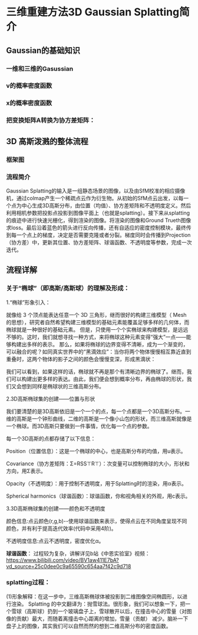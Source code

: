 # 三维重建方法3D Gaussian Splatting简介
## Gaussian的基础知识
### 一维和三维的Gasussian
### v的概率密度函数
### x的概率密度函数
### 把变换矩阵A转换为协方差矩阵：
## 3D 高斯泼溅的整体流程
### 框架图
### 流程简介
Gaussian Splatting的输入是一组静态场景的图像，以及由SfM校准的相应摄像机，通过colmap产生一个稀疏点云作为衍生物。从初始的SfM点云出发，以每一个点为中心生成3D高斯分布，由位置（均值）、协方差矩阵和不透明度定义。然后利用相机参数把投影点投影到图像平面上（也就是splatting）。接下来从splatting的痕迹中进行快速光栅化，得到渲染的图像。将渲染的图像和Ground Trueth图像求loss。最后沿着蓝色的箭头进行反向传播，还有自适应的密度控制模块，最终传到每一个点上的梯度，决定是否需要克隆或者分裂。梯度同时会传播到Projection（协方差）中，更新其位置、协方差矩阵、球谐函数、不透明度等参数，完成一次迭代。
## 流程详解
### 关于“椭球”（即高斯/高斯球）的理解及形成：
1.“椭球”形象引入：

就像给 3 个顶点能表达任意一个 3D 三角形，继而很好的构建三维模型（ Mesh 的思想），研究者自然希望构建三维模型的基础元素能覆盖足够多样的几何体，而椭球就是一种很好的基础元素。
但是，只使用一个个实椭球来构建模型，是远远不够的。这时，我们就想寻找一种方式，来将椭球这种元素变得“强大”一点——能够构建出多样的表示。
那么，如果将椭球的边界变得不清晰，成为一个渐变的，可以融合的呢？如同真实世界中的“黑滴效应”：当你将两个物体慢慢相互靠近直到重叠时，这两个物体的影子之间的颜色会慢慢变深，形成黑滴状：

我们可以看到，如果这样的话，椭球就不再是那个有清晰边界的椭球了。继而，我们可以构建出更多样的表达。由此，我们便会想到概率分布，再由椭球的形状，我们又会想到同样是椭球状的三维高斯分布。

2.3D高斯椭球集的创建——位置与形状

我们要清楚的是3D高斯依旧是一个一个的点，每一个点都是一个3D高斯分布。一维的高斯是一个钟形曲线，二维的高斯是一个像小山包的形状，而三维高斯就像是一个椭球。而3D高斯只要做到一件事情，优化每一个点的参数。

每一个3D高斯的点都存储了以下信息：

Position（位置信息）：这是一个椭球的中心，也是高斯分布的均值，用u表示。

Covariance（协方差矩阵：Σ=RSS⊤R⊤）：次变量可以控制椭球的大小，形状和方向，用Σ表示。

Opacity（不透明度）：用于控制不透明度，用于Splatting时的渲染，用α表示。

Spherical harmonics（球谐函数）：球谐函数，你和视角相关的外观，用c表示。

3.3D高斯椭球集的创建——颜色和不透明度

颜色信息:点云颜色(r,g,b)--使用球谐函数来表示，使得点云在不同角度呈现不同颜色，并有利于提高迭代效率(代码中采用4阶)。

不透明度信息:点云不透明度，密度优化α。

**球谐函数**：
过程较为复杂，讲解详见b站《中恩实验室》视频：https://www.bilibili.com/video/BV1aw411E7bA?vd_source=25c0dee0c9a65590c654aa7f42c9d718
### splatting过程：
(1)形象解释：在这一步中，三维高斯椭球体被投影到二维图像空间椭圆形，以进行渲染。
Splatting 的中文翻译为：抛雪球法。很形象，我们可以想象一下，把一个雪球（高斯球）扔到一个玻璃盘子上，雪球散开以后，在撞击中心的雪量（对图像的贡献）最大，而随着离撞击中心距离的增加，雪量（贡献） 减少。脑补一下盘子上的图像，其实我们可以自然而然的想到二维高斯分布的密度函数。
